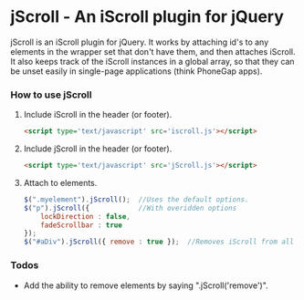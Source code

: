 # jScroll - An iScroll plugin for jQuery

jScroll is an iScroll plugin for jQuery.  It works by attaching id's to any elements in the wrapper set that don't have
them, and then attaches iScroll.  It also keeps track of the iScroll instances in a global array, so that they can be unset
easily in single-page applications (think PhoneGap apps).

### How to use jScroll

1. Include iScroll in the header (or footer).
	```html
	<script type='text/javascript' src='iscroll.js'></script>
	```
2. Include jScroll in the header (or footer).
	```html
	<script type='text/javascript' src='jScroll.js'></script>
	```
3. Attach to elements.
	```javascript
	$(".myelement").jScroll();  //Uses the default options.
	$("p").jScroll({	 	    //With overidden options
		lockDirection : false,
		fadeScrollbar : true
	});
	$("#aDiv").jScroll({ remove : true });  //Removes iScroll from all elements in this set.
	```

### Todos

* Add the ability to remove elements by saying ".jScroll('remove')".